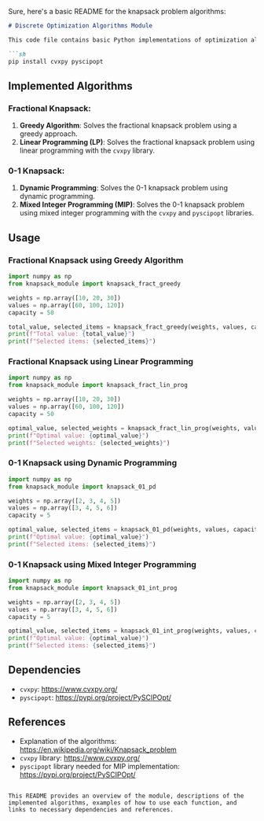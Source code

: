 Sure, here's a basic README for the knapsack problem algorithms:

```markdown
# Discrete Optimization Algorithms Module

This code file contains basic Python implementations of optimization algorithms for solving the fractional knapsack problem and the 0-1 knapsack problem. Note: It uses the `cvxpy` and `pyscipopt` libraries, so make sure you have them installed before running the code:

```sh
pip install cvxpy pyscipopt
```

## Implemented Algorithms

### Fractional Knapsack:
1. **Greedy Algorithm**: Solves the fractional knapsack problem using a greedy approach.
2. **Linear Programming (LP)**: Solves the fractional knapsack problem using linear programming with the `cvxpy` library.

### 0-1 Knapsack:
1. **Dynamic Programming**: Solves the 0-1 knapsack problem using dynamic programming.
2. **Mixed Integer Programming (MIP)**: Solves the 0-1 knapsack problem using mixed integer programming with the `cvxpy` and `pyscipopt` libraries.

## Usage

### Fractional Knapsack using Greedy Algorithm

```python
import numpy as np
from knapsack_module import knapsack_fract_greedy

weights = np.array([10, 20, 30])
values = np.array([60, 100, 120])
capacity = 50

total_value, selected_items = knapsack_fract_greedy(weights, values, capacity)
print(f"Total value: {total_value}")
print(f"Selected items: {selected_items}")
```

### Fractional Knapsack using Linear Programming

```python
import numpy as np
from knapsack_module import knapsack_fract_lin_prog

weights = np.array([10, 20, 30])
values = np.array([60, 100, 120])
capacity = 50

optimal_value, selected_weights = knapsack_fract_lin_prog(weights, values, capacity)
print(f"Optimal value: {optimal_value}")
print(f"Selected weights: {selected_weights}")
```

### 0-1 Knapsack using Dynamic Programming

```python
import numpy as np
from knapsack_module import knapsack_01_pd

weights = np.array([2, 3, 4, 5])
values = np.array([3, 4, 5, 6])
capacity = 5

optimal_value, selected_items = knapsack_01_pd(weights, values, capacity)
print(f"Optimal value: {optimal_value}")
print(f"Selected items: {selected_items}")
```

### 0-1 Knapsack using Mixed Integer Programming

```python
import numpy as np
from knapsack_module import knapsack_01_int_prog

weights = np.array([2, 3, 4, 5])
values = np.array([3, 4, 5, 6])
capacity = 5

optimal_value, selected_items = knapsack_01_int_prog(weights, values, capacity)
print(f"Optimal value: {optimal_value}")
print(f"Selected items: {selected_items}")
```

## Dependencies

- `cvxpy`: https://www.cvxpy.org/
- `pyscipopt`: https://pypi.org/project/PySCIPOpt/

## References

- Explanation of the algorithms: https://en.wikipedia.org/wiki/Knapsack_problem
- `cvxpy` library: https://www.cvxpy.org/
- `pyscipopt` library needed for MIP implementation: https://pypi.org/project/PySCIPOpt/
```

This README provides an overview of the module, descriptions of the implemented algorithms, examples of how to use each function, and links to necessary dependencies and references.
